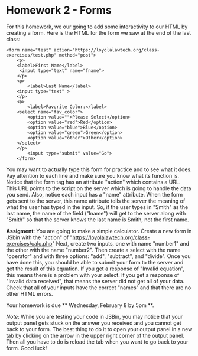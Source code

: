 # Homework 2 - Forms 

For this homework, we our going to add some interactivity to our HTML by 
creating a form. Here is the HTML for the form we saw at the end of the last 
class:
```
<form name="test" action="https://loyolalawtech.org/class-exercises/test.php" method="post">
    <p>
    <label>First Name</label>
     <input type="text" name="fname">
    </p>
    <p>
        <label>Last Name</label>
    <input type="text" >
    </p>
    <p>
        <label>Favorite Color:</label>
    <select name="fav_color">
        <option value="">Please Select</option>
        <option value="red">Red</option>
        <option value="blue">Blue</option>
        <option value="green">Green</option>
        <option value="other">Other</option>
    </select>
    </p>
        <input type="submit" value="Go">
    </form>
```

You may want to actually type this form for practice and to see what it does.
Pay attention to each line and make sure you know what its function is. Notice that the 
form tag has an attribute "action" which contains a URL. This URL points to the 
script on the server which is going to handle the data you send. Also, notice 
each input has a "name" attribute.  When the form gets sent to the server, this 
name attribute tells the server the meaning of what the user has typed in the 
input. So, if the user types in "Smith" as the last name, the name of the field 
("lname") will get to the server along with "Smith" so that the server knows 
the last name is Smith, not the first name.

**Assigment**: You are going to make a simple calculator. Create a new form in 
JSbin with the "action" of "https://loyolalawtech.org/class-exercises/calc.php" 
Next, create two inputs, one with name "number1" and the other with the name 
"number2".  Then create a select with the name "operator" and  with three 
options: "add", "subtract", and "divide". Once you have done this, you should 
be able to submit your form to the server and get the result of this equation.
If you get a response of "Invalid equation", this means there is a problem with 
your select. If you get a response of "Invalid data received", that means the 
server did not get all of your data. Check that all of your inputs have the 
correct "names" and that there are no other HTML errors.

Your homework is due ** Wednesday, February 8 by 5pm **.

*Note*: While you are testing your code in JSBin, you may notice that your output
panel gets stuck on the answer you received and you cannot get back to your form. 
The best thing to do it to open your output panel in a new tab by clicking on the
arrow in the upper right corner of the output panel. Then all you have to do is
reload the tab when you want to go back to your form. Good luck!
